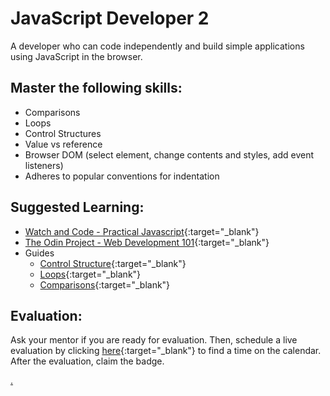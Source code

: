 # JavaScript Developer 2

A developer who can code independently and build simple applications using JavaScript in the browser.

## Master the following skills:

* Comparisons
* Loops
* Control Structures
* Value vs reference
* Browser DOM (select element, change contents and styles, add event listeners)
* Adheres to popular conventions for indentation

## Suggested Learning:

* [Watch and Code - Practical Javascript](https://watchandcode.com/){:target="_blank"}
* [The Odin Project - Web Development 101](https://www.theodinproject.com/){:target="_blank"}
* Guides
  * [Control Structure](https://developer.mozilla.org/en/docs/Web/JavaScript/Guide/Control_flow_and_error_handling){:target="_blank"}
  * [Loops](https://developer.mozilla.org/en/docs/Web/JavaScript/Guide/Loops_and_iteration){:target="_blank"}
  * [Comparisons](https://developer.mozilla.org/en-US/docs/Web/JavaScript/Guide/Expressions_and_Operators#comparison_operators){:target="_blank"}

## Evaluation:

Ask your mentor if you are ready for evaluation. Then, schedule a live evaluation by clicking [here](https://calendly.com/codex-evaluations/1?a1=Javascript%20Developer%202&a2=UpjeWGtrTNe2gf1MrHK5QA){:target="_blank"} to find a time on the calendar. After the evaluation, claim the badge.

[.](level-1)